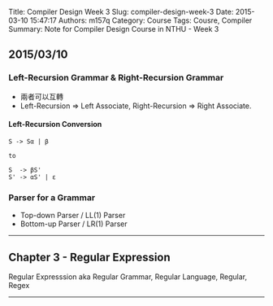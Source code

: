 Title: Compiler Design Week 3
Slug: compiler-design-week-3
Date: 2015-03-10 15:47:17
Authors: m157q
Category: Course
Tags: Cousre, Compiler
Summary: Note for Compiler Design Course in NTHU - Week 3

## 2015/03/10

### Left-Recursion Grammar & Right-Recursion Grammar
+ 兩者可以互轉
+ Left-Recursion => Left Associate, Right-Recursion => Right Associate.

#### Left-Recursion Conversion
```
S -> Sα | β

to

S  -> βS'
S' -> αS' | ɛ
```

### Parser for a Grammar
+ Top-down Parser / LL(1) Parser
+ Bottom-up Parser / LR(1) Parser

---

## Chapter 3 - Regular Expression

Regular Expresssion aka Regular Grammar, Regular Language, Regular, Regex

---

